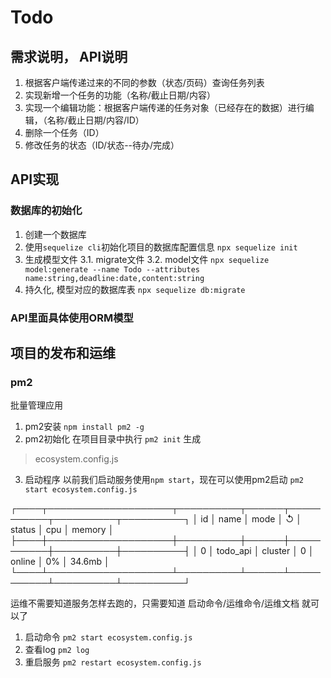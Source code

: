 # Todo

## 需求说明， API说明
1. 根据客户端传递过来的不同的参数（状态/页码）查询任务列表
2. 实现新增一个任务的功能（名称/截止日期/内容）
3. 实现一个编辑功能：根据客户端传递的任务对象（已经存在的数据）进行编辑，（名称/截止日期/内容/ID）
4. 删除一个任务（ID）
5. 修改任务的状态（ID/状态--待办/完成）

## API实现


### 数据库的初始化
1. 创建一个数据库
2. 使用`sequelize cli`初始化项目的数据库配置信息
    ` npx sequelize init `
3. 生成模型文件
    3.1. migrate文件
    3.2. model文件
    ` npx sequelize model:generate --name Todo --attributes name:string,deadline:date,content:string `
4. 持久化, 模型对应的数据库表
    ` npx sequelize db:migrate `

### API里面具体使用ORM模型



## 项目的发布和运维
### pm2
批量管理应用

1. pm2安装
    ` npm install pm2 -g `
2. pm2初始化
在项目目录中执行
    ` pm2 init `
生成
> ecosystem.config.js

3. 启动程序
    以前我们启动服务使用`npm start`，现在可以使用pm2启动
    ` pm2 start ecosystem.config.js `

┌────┬────────────────────┬──────────┬──────┬───────────┬──────────┬──────────┐
│ id │ name               │ mode     │ ↺    │ status    │ cpu      │ memory   │
├────┼────────────────────┼──────────┼──────┼───────────┼──────────┼──────────┤
│ 0  │ todo_api           │ cluster  │ 0    │ online    │ 0%       │ 34.6mb   │
└────┴────────────────────┴──────────┴──────┴───────────┴──────────┴──────────┘

运维不需要知道服务怎样去跑的，只需要知道 启动命令/运维命令/运维文档 就可以了
1. 启动命令
    ` pm2 start ecosystem.config.js `
2. 查看log
    ` pm2 log `
3. 重启服务
    ` pm2 restart ecosystem.config.js `
